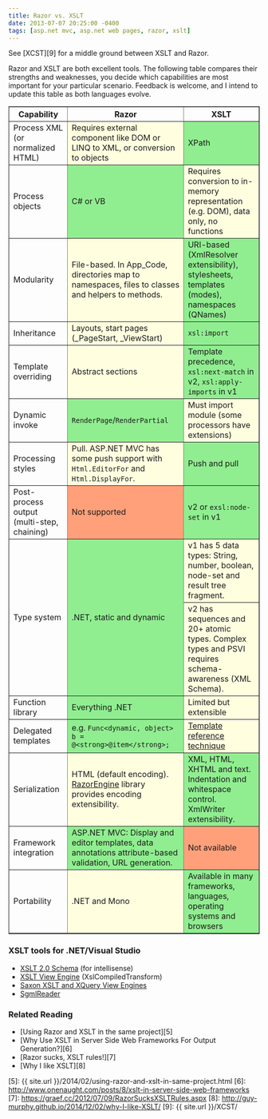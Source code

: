 ```yaml
---
title: Razor vs. XSLT
date: 2013-07-07 20:25:00 -0400
tags: [asp.net mvc, asp.net web pages, razor, xslt]
---
```


<div class="note" markdown="1">

See [XCST][9] for a middle ground between XSLT and Razor.

</div>

Razor and XSLT are both excellent tools. The following table compares their strengths and weaknesses, you decide which capabilities are most important for your particular scenario. Feedback is welcome, and I intend to update this table as both languages evolve.

<table border="1">
   <thead>
      <tr>
         <th>Capability</th>
         <th>Razor</th>
         <th>XSLT</th>
      </tr>
   </thead>
   <tbody>
      <tr>
         <td>Process XML (or normalized HTML)</td>
         <td style="background-color: lightyellow;">Requires external component like DOM or LINQ to XML, 
            or conversion to objects</td>
         <td style="background-color: lightgreen;">XPath</td>
      </tr>
      <tr>
         <td>Process objects</td>
         <td style="background-color: lightgreen;">C# or VB</td>
         <td style="background-color: lightyellow;">Requires conversion to in-memory representation (e.g. DOM), data 
            only, no functions</td>
      </tr>
      <tr>
         <td>Modularity</td>
         <td style="background-color: lightyellow;">File-based. In App_Code, directories map to namespaces, files to 
            classes and helpers to methods.</td>
         <td style="background-color: lightgreen;">URI-based (XmlResolver extensibility), stylesheets, templates (modes), 
            namespaces (QNames)</td>
      </tr>
      <tr>
         <td>Inheritance</td>
         <td style="background-color: lightyellow;">Layouts, start pages (_PageStart, _ViewStart)</td>
         <td style="background-color: lightgreen;"><code>xsl:import</code></td>
      </tr>
      <tr>
         <td>Template overriding</td>
         <td style="background-color: lightyellow;">Abstract sections</td>
         <td style="background-color: lightgreen;">Template precedence, <code>xsl:next-match</code> in v2, <code>xsl:apply-imports</code> in v1</td>
      </tr>
      <tr>
         <td>Dynamic invoke</td>
         <td style="background-color: lightgreen;"><code>RenderPage</code>/<code>RenderPartial</code></td>
         <td style="background-color: lightyellow;">Must import module (some processors have extensions)</td>
      </tr>
      <tr>
         <td>Processing styles</td>
         <td style="background-color: lightyellow;">Pull. ASP.NET MVC has some push support with <code>Html.EditorFor</code> and <code>Html.DisplayFor</code>.</td>
         <td style="background-color: lightgreen;">Push and pull</td>
      </tr>
      <tr>
         <td>Post-process output (multi-step, chaining)</td>
         <td style="background-color: lightsalmon;">Not supported</td>
         <td style="background-color: lightgreen;">v2 or <code>exsl:node-set</code> in v1</td>
      </tr>
      <tr>
         <td rowspan="2">Type system</td>
         <td rowspan="2" style="background-color: lightgreen;">.NET, static and dynamic</td>
         <td style="background-color: lightyellow;">v1 has
            5 data types: String, number, boolean, node-set and result tree fragment. </td>
      </tr>
      <tr>
         <td style="background-color: lightyellow;">v2 has sequences and 20+ atomic types. Complex types and PSVI 
            requires schema-awareness (XML Schema).</td>
      </tr>
      <tr>
         <td>Function library</td>
         <td style="background-color: lightgreen;">Everything .NET</td>
         <td style="background-color: lightyellow;">Limited but extensible</td>
      </tr>
      <tr>
         <td>Delegated templates</td>
         <td style="background-color: lightgreen;">e.g. <code>Func&lt;dynamic, object&gt; b = @&lt;strong&gt;@item&lt;/strong&gt;;</code></td>
         <td style="background-color: lightyellow;"><a href="http://fxsl.sourceforge.net/articles/FuncProg/0.html">Template reference technique</a></td>
      </tr>
      <tr>
         <td>Serialization</td>
         <td style="background-color: lightyellow;">HTML (default encoding). <a href="https://github.com/Antaris/RazorEngine">RazorEngine</a> library provides encoding 
            extensibility.</td>
         <td style="background-color: lightgreen;">XML, HTML, XHTML and text. Indentation and whitespace control. 
            XmlWriter extensibility.</td>
      </tr>
      <tr>
         <td>Framework integration</td>
         <td style="background-color: lightgreen;">ASP.NET MVC: Display and editor templates, data annotations 
            attribute-based validation, URL generation.</td>
         <td style="background-color: lightsalmon;">Not available</td>
      </tr>
      <tr>
         <td>Portability</td>
         <td style="background-color: lightyellow;">.NET and Mono</td>
         <td style="background-color: lightgreen;">Available in many frameworks, languages, operating systems and 
            browsers</td>
      </tr>
   </tbody>
</table>

### XSLT tools for .NET/Visual Studio

- [XSLT 2.0 Schema][1] (for intellisense)
- [XSLT View Engine][2] (XslCompiledTransform)
- [Saxon XSLT and XQuery View Engines][3]
- [SgmlReader][4]

### Related Reading

- [Using Razor and XSLT in the same project][5]
- [Why Use XSLT in Server Side Web Frameworks For Output Generation?][6]
- [Razor sucks, XSLT rules!][7]
- [Why I like XSLT][8]

[1]: http://www.w3.org/2007/11/schema-for-xslt20.xsd
[2]: http://nuget.org/packages/XsltViewEngine
[3]: http://nuget.org/packages/SaxonViewEngine
[4]: http://nuget.org/packages/SgmlReader
[5]: {{ site.url }}/2014/02/using-razor-and-xslt-in-same-project.html
[6]: http://www.onenaught.com/posts/8/xslt-in-server-side-web-frameworks
[7]: https://graef.cc/2012/07/09/RazorSucksXSLTRules.aspx
[8]: http://guy-murphy.github.io/2014/12/02/why-I-like-XSLT/
[9]: {{ site.url }}/XCST/
